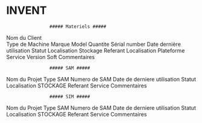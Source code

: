 # INVENT
					##### Materiels #####

Nom du Client	
Type de Machine 
Marque
Model
Quantite
Sérial number
Date dernière utilisation
Statut
Localisation Stockage
Referant
Localisation Plateforme
Service
Version Soft
Commentaires

					##### SAM #####

Nom du Projet
Type SAM
Numero de SAM
Date de derniere utilisation
Statut
Localisation STOCKAGE
Referant
Service
Commentaires

					##### SIM #####

Nom du Projet
Type SAM
Numero de SAM
Date de derniere utilisation
Statut
Localisation STOCKAGE
Referant
Service
Commentaires